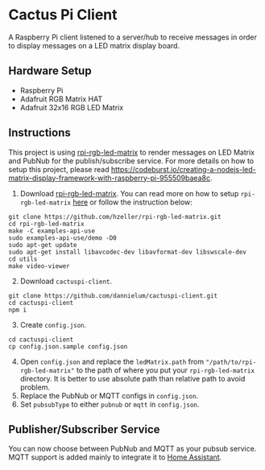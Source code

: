 # Cactus Pi Client #
A Raspberry Pi client listened to a server/hub to receive messages in order to display messages on a LED matrix display board.

## Hardware Setup ##
- Raspberry Pi
- Adafruit RGB Matrix HAT
- Adafruit 32x16 RGB LED Matrix

## Instructions ##
This project is using [rpi-rgb-led-matrix](https://github.com/hzeller/rpi-rgb-led-matrix/tree/master/utils) to render messages on LED Matrix and PubNub for the publish/subscribe service. For more details on how to setup this project, please read https://codeburst.io/creating-a-nodejs-led-matrix-display-framework-with-raspberry-pi-955509baea8c.

1. Download [rpi-rgb-led-matrix](https://github.com/hzeller/rpi-rgb-led-matrix/tree/master/utils). You can read more on how to setup `rpi-rgb-led-matrix` [here](https://github.com/hzeller/rpi-rgb-led-matrix/tree/master/utils) or follow the instruction below:
```
git clone https://github.com/hzeller/rpi-rgb-led-matrix.git
cd rpi-rgb-led-matrix
make -C examples-api-use
sudo examples-api-use/demo -D0
sudo apt-get update
sudo apt-get install libavcodec-dev libavformat-dev libswscale-dev
cd utils
make video-viewer
```
2. Download `cactuspi-client`.
```
git clone https://github.com/dannielum/cactuspi-client.git
cd cactuspi-client
npm i
```
3. Create `config.json`.
```
cd cactuspi-client
cp config.json.sample config.json
```
4. Open `config.json` and replace the `ledMatrix.path` from `"/path/to/rpi-rgb-led-matrix"` to the path of where you put your `rpi-rgb-led-matrix` directory. It is better to use absolute path than relative path to avoid problem.
5. Replace the PubNub or MQTT configs in `config.json`.
6. Set `pubsubType` to either `pubnub` or `mqtt` in `config.json`.

## Publisher/Subscriber Service ##
You can now choose between PubNub and MQTT as your pubsub service. MQTT support is added mainly to integrate it to [Home Assistant](https://www.home-assistant.io/).
